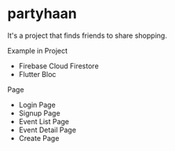 # partyhaan

It's a project that finds friends to share shopping.

Example in Project
- Firebase Cloud Firestore
- Flutter Bloc

Page
- Login Page
- Signup Page
- Event List Page
- Event Detail Page
- Create Page
